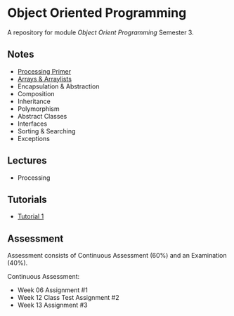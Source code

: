 # Object Oriented Programming 

A repository for module *Object Orient Programming* Semester 3.


## Notes
- [Processing Primer](./notes/ProcessingPrimer.md)
- [Arrays & Arraylists](./notes/ArraysAndArraylists.md)
- Encapsulation & Abstraction
- Composition
- Inheritance
- Polymorphism
- Abstract Classes
- Interfaces
- Sorting & Searching
- Exceptions

## Lectures
- Processing



## Tutorials
- [Tutorial 1](./tutorials/Tutorial1.md)


## Assessment

Assessment consists of Continuous Assessment (60%) and an Examination (40%).

Continuous Assessment:

- Week 06 Assignment #1
- Week 12 Class Test Assignment #2
- Week 13 Assignment #3
